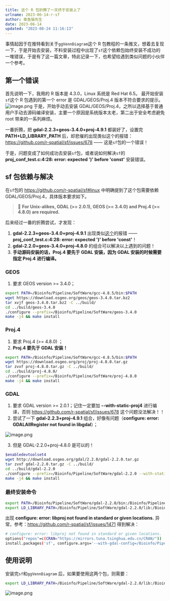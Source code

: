 ```yaml
---
title: 这个 R 包折腾了一天终于安装上了
urlname: 2023-06-14-r-sf
author: 章鱼猫先生
date: 2023-06-14
updated: "2023-08-24 11:16:13"
---
```


事情起因于在推特看到关于`ggVennDiagram`这个 R 包教程的一条推文，想着去复现一下，于是开始去安装，不料安装过程中出现了`sf`这个依赖包始终安装不成功的一堆错误，于是有了这一篇文章，特此记录一下，也希望给遇到类似问题的小伙伴一个参考。

## 第一个错误

首先说明一下，我用的 R 版本是 4.3.0，Linux 系统是 Red Hat 6.5。
最开始安装`sf`这个 R 包遇到的第一个 error 是 GDAL/GEOS/Proj.4 版本不符合要求的提示。
![image.png](https://shub.weiyan.tech/yuque/elog-cookbook-img/FtlKgbSLps692sB0pokkqd6pQBm4.png)
于是，开始手动去安装 GDAL/GEOS/Proj.4，之所以选择基于普通用户手动去源码编译安装，主要一个原因是系统版本太老，第二出于安全考虑避免 root 带来的一系列麻烦。

一番折腾，把 **gdal-2.2.3+geos-3.4.0+proj-4.9.1** 都装好了，设置完 **PATH+LD_LIBRARY_PATH** 后，却悲催的出现类似这个的报错：<https://github.com/r-spatial/sf/issues/678> —— 这是`sf`包的一个错误！

于是，问题变成了如何成功去安装`sf`包，或者说如何解决`sf`的 **proj_conf_test.c:4:28: error: expected ')' before 'const'** 安装错误。

## sf 包依赖与解决

在`sf`包的 <https://github.com/r-spatial/sf#linux> 中明确提到了这个包需要依赖 GDAL/GEOS/Proj.4，具体版本要求如下。

> 📢 **For Unix-alikes, GDAL (>= 2.0.1), GEOS (>= 3.4.0) and Proj.4 (>= 4.8.0) are required.**

后来经过一番的折腾尝试，才发现：

1. **gdal-2.2.3+geos-3.4.0+proj-4.9.1** 出现类似[这个](https://github.com/r-spatial/sf/issues/678)的报错 —— **proj_conf_test.c:4:28: error: expected ')' before 'const'**！
2. **gdal-2.2.0+geos-3.4.0+proj-4.8.0** 的组合可以解决以上遇到的问题！
3. **手动源码安装的话，Proj.4 要先于 GDAL 安装，因为 GDAL 安装的时候需要指定 Proj.4 进行编译。**

### GEOS

1. 要求 GEOS version >= 3.4.0；

```bash
export PATH=/Bioinfo/Pipeline/SoftWare/gcc-4.8.5/bin:$PATH
wget https://download.osgeo.org/geos/geos-3.4.0.tar.bz2
tar xvjf geos-3.4.0.tar.bz2 -C ../build/
cd ../build/geos-3.4.0
./configure --prefix=/Bioinfo/Pipeline/SoftWare/geos-3.4.0
make -j4 && make install
```

### Proj.4

1. 要求 Proj.4 (>= 4.8.0) ；
2. **Proj.4 要先于 GDAL 安装！**

```bash
export PATH=/Bioinfo/Pipeline/SoftWare/gcc-4.8.5/bin:$PATH
wget https://download.osgeo.org/proj/proj-4.8.0.tar.gz
tar zvxf proj-4.8.0.tar.gz -C ../build/
cd ../build/proj-4.8.0/
./configure --prefix=/Bioinfo/Pipeline/SoftWare/proj-4.8.0
make -j4 && make install
```

### GDAL

1. 要求 GDAL version >= 2.0.1；记住一定要加 **--with-static-proj4** 进行编译，否则 <https://github.com/r-spatial/sf/issues/678> 这个问题没法解决！！
2. 尝试了一下 **gdal-2.2.3+proj-4.9.1** 组合，好像有问题（**configure: error: GDALAllRegister not found in libgdal**）；

![image.png](https://shub.weiyan.tech/yuque/elog-cookbook-img/FlfgB4IbTnfSdtgFBbXwTw9Upwms.png)

3.  但是 GDAL-2.2.0+proj-4.8.0 是可以的！

```bash
$enabledevtoolset4
wget http://download.osgeo.org/gdal/2.2.0/gdal-2.2.0.tar.gz
tar zvxf gdal-2.2.0.tar.gz -C ../build/
cd ../build/gdal-2.2.0
./configure --prefix=/Bioinfo/Pipeline/SoftWare/gdal-2.2.0 --with-static-proj4=/Bioinfo/Pipeline/SoftWare/proj-4.8.0/
make -j4 && make install
```

### 最终安装命令

```bash
export PATH=/Bioinfo/Pipeline/SoftWare/gdal-2.2.0/bin:/Bioinfo/Pipeline/SoftWare/geos-3.4.0/bin:/Bioinfo/Pipeline/SoftWare/proj-4.8.0/bin:$PATH
export LD_LIBRARY_PATH=/Bioinfo/Pipeline/SoftWare/gdal-2.2.0/lib:/Bioinfo/Pipeline/SoftWare/geos-3.4.0/lib:/Bioinfo/Pipeline/SoftWare/proj-4.8.0/lib:$LD_LIBRARY_PATH
```

出现 **configure: error: libproj not found in standard or given locations.** 异常，参考：<https://github.com/r-spatial/sf/issues/1471> 得到解决：

```bash
# configure: error: libproj not found in standard or given locations.
options("repos"=c(CRAN="https://mirrors.tuna.tsinghua.edu.cn/CRAN/"))
install.packages('sf', configure.args='--with-gdal-config=/Bioinfo/Pipeline/SoftWare/gdal-2.2.0/bin/gdal-config --with-geos-config=/Bioinfo/Pipeline/SoftWare/geos-3.4.0/bin/geos-config --with-proj-include=/Bioinfo/Pipeline/SoftWare/proj-4.8.0/include --with-proj-lib=/Bioinfo/Pipeline/SoftWare/proj-4.8.0/lib', configure.vars='GDAL_DATA=/Bioinfo/Pipeline/SoftWare/gdal-2.2.0/share/gdal')
```

## 使用说明

安装完`sf`和`ggVennDiagram` 后，如果要使用这两个包，则需要：

```bash
export LD_LIBRARY_PATH=/Bioinfo/Pipeline/SoftWare/gdal-2.2.0/lib:/Bioinfo/Pipeline/SoftWare/geos-3.4.0/lib:/Bioinfo/Pipeline/SoftWare/proj-4.8.0/lib:$LD_LIBRARY_PATH
```

![image.png](https://shub.weiyan.tech/yuque/elog-cookbook-img/Fk8F_-rrGUUjSv4dynyiGMZXOteH.png)
